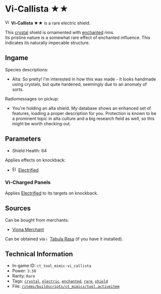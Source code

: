 # Vi-Callista ★★

<img src="https://raw.githubusercontent.com/Ceterai/Enternia/main/items/buildscripts/ct_mimics/images/uncommon/1.png:nearidle" alt="Vi-Callista ★★ icon" loading="lazy" width="auto" height="16px"/> **Vi-Callista ★★** is a rare electric shield.

This [crystal](https://ceterai.github.io/MyEnternia/Wiki/Tags/Crystal) shield is ornamented with [enchanted](https://ceterai.github.io/MyEnternia/Wiki/Tags/Enchanted) rims.  
Its pristine nature is a somewhat rare effect of enchanted influence. This indicates its naturally impecable structure.

## Ingame

Species descriptions:

- Alta: So pretty! I'm interested in how this was made - it looks handmade using crystals, but quite hardened, seemingly due to an anomaly of sorts.

Radiomessages on pickup:

- You're holding an alta shield. My database shows an enhanced set of features, loading a proper description for you. Protection is known to be a prominent topic in alta culture and a big research field as well, so this might be worth checking out.

## Parameters

- Shield Health: 64

Applies effects on knockback:

- <img src="https://starbounder.org/mediawiki/images/3/34/Status_Electrified.png" alt="Electrified icon" loading="lazy" width="16px" height="16px"/> [Electrified](https://starbounder.org/Electrified)

### Vi-Charged Panels

Applies [Electrified](https://ceterai.github.io/MyEnternia/Wiki/Electrified) to its targets on knockback.

## Sources

Can be bought from merchants:

- [Viona Merchant](https://ceterai.github.io/MyEnternia/Wiki/VionaMerchant)

Can be obtained via <img src="https://steamuserimages-a.akamaihd.net/ugc/263843960696222713/3EC9A7C005541F7D577EBCB8C5736B4EFC9973D6/" alt="icon" width="8" height="12"/> [Tabula Rasa](https://community.playstarbound.com/resources/the-tabula-rasa.3222/) (if you have it installed).

## Technical Information

- In-game ID: `ct_tool_mimic-vi_callista`
- Power: `3.58`
- Rarity: `Rare`
- Tags: [`crystal`](https://ceterai.github.io/MyEnternia/Wiki/Tags/Crystal), [`electric`](https://ceterai.github.io/MyEnternia/Wiki/Tags/Electric), [`enchanted`](https://ceterai.github.io/MyEnternia/Wiki/Tags/Enchanted), [`rare`](https://ceterai.github.io/MyEnternia/Wiki/Tags/Rare), [`shield`](https://ceterai.github.io/MyEnternia/Wiki/Tags/Shield)
- File: [`/items/buildscripts/ct_mimics/tool.activeitem`](https://github.com/Ceterai/Enternia/blob/main/items/buildscripts/ct_mimics/tool.activeitem)
